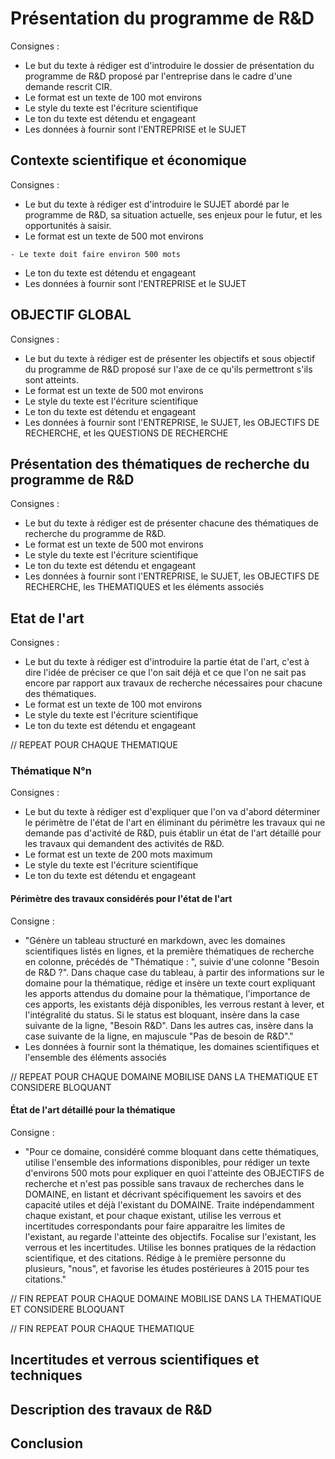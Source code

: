 # Présentation du programme de R&D
Consignes :
- Le but du texte à rédiger est d'introduire le dossier de présentation du programme de R&D proposé par l'entreprise dans le cadre d'une demande rescrit CIR.
- Le format est un texte de 100 mot environs
- Le style du texte est l'écriture scientifique
- Le ton du texte est détendu et engageant
- Les données à fournir sont l'ENTREPRISE et le SUJET

## Contexte scientifique et économique
Consignes :
- Le but du texte à rédiger est d'introduire le SUJET abordé par le programme de R&D, sa situation actuelle, ses enjeux pour le futur, et les opportunités à saisir.
- Le format est un texte de 500 mot environs
```
- Le texte doit faire environ 500 mots
```
- Le ton du texte est détendu et engageant
- Les données à fournir sont l'ENTREPRISE et le SUJET

## OBJECTIF GLOBAL
Consignes :
- Le but du texte à rédiger est de présenter les objectifs et sous objectif du programme de R&D proposé sur l'axe de ce qu'ils permettront s'ils sont atteints.
- Le format est un texte de 500 mot environs
- Le style du texte est l'écriture scientifique
- Le ton du texte est détendu et engageant
- Les données à fournir sont l'ENTREPRISE, le SUJET, les OBJECTIFS DE RECHERCHE, et les QUESTIONS DE RECHERCHE


## Présentation des thématiques de recherche du programme de R&D
Consignes :
- Le but du texte à rédiger est de présenter chacune des thématiques de recherche du programme de R&D.
- Le format est un texte de 500 mot environs
- Le style du texte est l'écriture scientifique
- Le ton du texte est détendu et engageant
- Les données à fournir sont l'ENTREPRISE, le SUJET, les OBJECTIFS DE RECHERCHE, les THEMATIQUES et les éléments associés


## Etat de l'art
Consignes :
- Le but du texte à rédiger est d'introduire la partie état de l'art, c'est à dire l'idée de préciser ce que l'on sait déjà et ce que l'on ne sait pas encore par rapport aux travaux de recherche nécessaires pour chacune des thématiques.
- Le format est un texte de 100 mot environs
- Le style du texte est l'écriture scientifique
- Le ton du texte est détendu et engageant

// REPEAT POUR CHAQUE THEMATIQUE
### Thématique N°n
Consignes :
- Le but du texte à rédiger est d'expliquer que l'on va d'abord déterminer le périmètre de l'état de l'art en éliminant du périmètre les travaux qui ne demande pas d'activité de R&D, puis établir un état de l'art détaillé pour les travaux qui demandent des activités de R&D.
- Le format est un texte de 200 mots maximum
- Le style du texte est l'écriture scientifique
- Le ton du texte est détendu et engageant
 
#### Périmètre des travaux considérés pour l'état de l'art
Consigne : 
- "Génère un tableau structuré en markdown, avec les domaines scientifiques listés en lignes, et la première thématiques de recherche en colonne, précédés de "Thématique : ", suivie d'une colonne "Besoin de R&D ?". Dans chaque case du tableau, à partir des informations sur le domaine pour la thématique, rédige et insère un texte court expliquant les apports attendus du domaine pour la thématique, l'importance de ces apports, les existants déjà disponibles, les verrous restant à lever, et l'intégralité du status. Si le status est bloquant, insère dans la case suivante de la ligne, "Besoin R&D". Dans les autres cas, insère dans la case suivante de la ligne, en majuscule "Pas de besoin de R&D"."
- Les données à fournir sont la thématique, les domaines scientifiques et l'ensemble des éléments associés

// REPEAT POUR CHAQUE DOMAINE MOBILISE DANS LA THEMATIQUE ET CONSIDERE BLOQUANT
#### État de l'art détaillé pour la thématique
Consigne : 
- "Pour ce domaine, considéré comme bloquant dans cette thématiques, utilise l'ensemble des informations disponibles, pour rédiger un texte d'environs 500 mots pour expliquer en quoi l'atteinte des OBJECTIFS de recherche et n'est pas possible sans travaux de recherches dans le DOMAINE, en listant et décrivant spécifiquement les savoirs et des capacité utiles et déjà l'existant du DOMAINE. Traite indépendamment chaque existant, et pour chaque existant, utilise les verrous et incertitudes correspondants pour faire apparaitre les limites de l'existant, au regarde l'atteinte des objectifs. Focalise sur l'existant, les verrous et les incertitudes. Utilise les bonnes pratiques de la rédaction scientifique, et des citations. Rédige à le première personne du plusieurs, "nous", et favorise les études postérieures à 2015 pour tes citations."

// FIN REPEAT POUR CHAQUE DOMAINE MOBILISE DANS LA THEMATIQUE ET CONSIDERE BLOQUANT


// FIN REPEAT POUR CHAQUE THEMATIQUE

## Incertitudes et verrous scientifiques et techniques


## Description des travaux de R&D

## Conclusion
